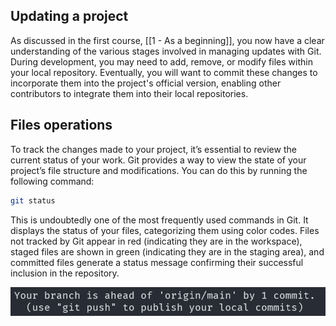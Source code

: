 ## Updating a project

As discussed in the first course, [[1 - As a beginning]],  you now have a clear understanding of the various stages involved in managing updates with Git. 
During development, you may need to add, remove, or modify files within your local repository. Eventually, you will want to commit these changes to incorporate them into the project's official version, enabling other contributors to integrate them into their local repositories.

## Files operations

To track the changes made to your project, it’s essential to review the current status of your work. 
Git provides a way to view the state of your project’s file structure and modifications. You can do this by running the following command:

```sh
git status
```

This is undoubtedly one of the most frequently used commands in Git. It displays the status of your files, categorizing them using color codes. Files not tracked by Git appear in red (indicating they are in the workspace), staged files are shown in green (indicating they are in the staging area), and committed files generate a status message confirming their successful inclusion in the repository.

![committed files|451](./resources/git_commit.png)

